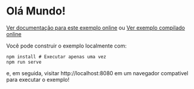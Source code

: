 # Olá Mundo!

[Ver documentação para este exemplo online][dox] ou [Ver exemplo compilado
online][compilado]

[compilado]: https://rustwasm.github.io/wasm-bindgen/exbuild/hello_world/
[dox]: https://rustwasm.github.io/docs/wasm-bindgen/examples/hello-world.html

Você pode construir o exemplo localmente com:

```
npm install # Executar apenas uma vez
npm run serve
```

e, em seguida, visitar http://localhost:8080 em um navegador compativel para executar o exemplo!
